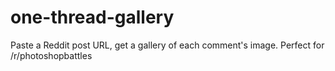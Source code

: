 # one-thread-gallery
Paste a Reddit post URL, get a gallery of each comment's image. Perfect for /r/photoshopbattles
